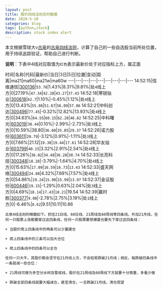 ```yaml
---
layout: post
title: 股价四线法则实时数据
date: 2020-5-10
categories: blog
tags: [python,stock]
description: stock index alert
---
```



本文根据雪球大v[古泉](https://xueqiu.com/u/7148646888)的[古泉四线法则](https://xueqiu.com/7148646888/130498192)，计算了自己的一些自选股当前所处位置，用于持续追踪验证，帮助自己进行判断。

**说明**：下表中4线对应取值为`红色`表示最新价处于对应指标上方，属正面

时间|名称|代码|最新价|当日|3日|5日|位置|变动|距离|ma21|ma60|ma21w|ma60w
---|---|---|---|---|---|---|---|---
14:52:15|信维通信|[300136](https://xueqiu.com/S/SZ300136)|`53.78`|1.43%|8.31%|9.81%|处`4`线上方|0|27.19%|`47.34`|`42.28`|`43.27`|`37.43`
14:52:18|寒锐钴业|[300618](https://xueqiu.com/S/SZ300618)|`62.7`|1.10%|-0.45%|1.12%|处`4`线上方|0|13.43%|`55.86`|`51.67`|`56.09`|`57.86`
14:52:21|中科创达|[300496](https://xueqiu.com/S/SZ300496)|`77.45`|-0.32%|12.82%|13.93%|处`4`线上方|0|34.63%|`64.55`|`60.15`|`62.28`|`46.82`
14:52:25|中科曙光|[603019](https://xueqiu.com/S/SH603019)|`38.44`|0.10%|-2.99%|-2.73%|处`3`线上方|0|10.59%|38.80|`36.60`|`35.85`|`29.37`
14:52:26|诺力股份|[603611](https://xueqiu.com/S/SH603611)|`20.79`|-3.12%|0.91%|-1.11%|处`3`线上方|0|7.66%|21.12|`19.38`|`19.44`|`17.61`
14:52:28|华友钴业|[603799](https://xueqiu.com/S/SH603799)|`40.15`|3.32%|2.91%|2.54%|处`4`线上方|0|17.26%|`36.02`|`34.48`|`36.28`|`30.74`
14:52:33|长亮科技|[300348](https://xueqiu.com/S/SZ300348)|`18.28`|-3.79%|-1.64%|4.70%|处`4`线上方|0|15.63%|`17.09`|`16.59`|`16.73`|`13.43`
14:52:33|盛天网络|[300494](https://xueqiu.com/S/SZ300494)|`24.88`|4.32%|7.69%|7.57%|处`4`线上方|0|54.86%|`19.24`|`15.90`|`15.99`|`13.97`
14:52:37|金证股份|[600446](https://xueqiu.com/S/SH600446)|`19.15`|-1.29%|0.63%|2.04%|处`3`线上方|0|4.69%|`18.14`|`17.43`|`18.21`|19.54
14:52:39|赢时胜|[300377](https://xueqiu.com/S/SZ300377)|`9.08`|-2.78%|2.75%|3.19%|处`1`线上方|0|-6.46%|`8.62`|9.51|10.11|10.86

```
古泉4线法则的精髓如下。抓住21日线、60日线、21周线及60周线等四条线，外加21月线，任何一只股票上涨都要穿过这四条线，任何一只股票要想爆雷也要先下穿过这四条线：

+ 当股价爬上四条线中的两条可以少量建仓

+ 爬上四条线中的三条可以加大仓位

+ 爬上四条线中的四条可以全仓

任何一只大牛，其股价都会坚守在21月线上方，不会轻易跌破21月线；相反，每跌破四条线中一条就减一些仓位：

+ 21周线可做为多空分水岭及警戒线，股价在21周线及60周线下方就要十分慎重，多看少做

+ 跌破全部四条线就要大幅减仓，甚至清仓，一旦跌破21月线，清仓观望
```